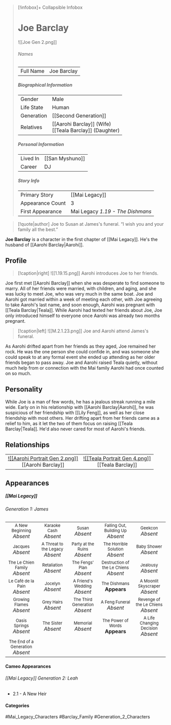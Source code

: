 > [!infobox]+ Collapsible Infobox
> # Joe Barclay
> ![[Joe Gen 2.png]] 
> ###### Names 
> |  |  | 
> | ---- | ---- | 
> | Full Name | Joe Barclay | 
>
> ##### Biographical Information
> |  |  | 
> | ---- | ---- | 
> | Gender | Male | 
> | Life State | Human |
> | Generation | [[Second Generation]] |
> | Relatives | [[Aarohi Barclay]] (Wife)<br>[[Teala Barclay]] (Daughter)
> 
> ##### Personal Information
> |  |  | 
> | ---- | ---- | 
> | Lived In |[[San Myshuno]]| 
> | Career | DJ | 
> 
> ##### Story Info
> |  |  | 
> | ---- | ---- | 
> | Primary Story | [[Mai Legacy]] | 
> | Appearance Count | 3 | 
> | First Appearance | Mai Legacy *1.19 - The Dishmans*

> [!quote|author] Joe to Susan at James's funeral.
> “I wish you and your family all the best.”

**Joe Barclay** is a character in the first chapter of [[Mai Legacy]]. He's the husband of [[Aarohi Barclay|Aarohi]].

## Profile
> [!caption|right]
> ![[1.19.15.png]] 
> Aarohi introduces Joe to her friends.

Joe first met [[Aarohi Barclay]] when she was desperate to find someone to marry. All of her friends were married, with children, and aging, and she was lucky to meet Joe, who was very much in the same boat. Joe and Aarohi got married within a week of meeting each other, with Joe agreeing to take Aarohi's last name, and soon enough, Aarohi was pregnant with [[Teala Barclay|Teala]]. While Aarohi had texted her friends about Joe, Joe only introduced himself to everyone once Aarohi was already two months pregnant.

> [!caption|left]
> ![[M.2.1.23.png]] 
> Joe and Aarohi attend James's funeral.

As Aarohi drifted apart from her friends as they aged, Joe remained her rock. He was the one person she could confide in, and was someone she could speak to at any formal event she ended up attending as her older friends began to pass away. Joe and Aarohi raised Teala quietly, without much help from or connection with the Mai family Aarohi had once counted on so much.

## Personality
While Joe is a man of few words, he has a jealous streak running a mile wide. Early on in his relationship with [[Aarohi Barclay|Aarohi]], he was suspicious of her friendship with [[Lily Feng]], as well as her close friendship with most others. Her drifting apart from her friends came as a relief to him, as it let the two of them focus on raising [[Teala Barclay|Teala]]. He'd also never cared for most of Aarohi's friends.

## Relationships
| | | 
| ------------------------------------------------------------- | -------------------------------------------- |
| <center>[![[Aarohi Portrait Gen 2.png]]](<Aarohi Barclay>)<br>[[Aarohi Barclay]]|<center>[![[Teala Portrait Gen 4.png]]](<Teala Barclay>)<br>[[Teala Barclay]]|

## Appearances
##### [[Mai Legacy]]
###### Generation 1: James
|                                                                       |     |     |     |     |
| --------------------------------------------------------------------- | --- | --- | --- | --- |
| <center><font size=2>A New Beginning<br><font size=3>*Absent*  | <center><font size=2>Karaoke Cash<br><font size=3>*Absent* | <center><font size=2>Susan<br><font size=3>*Absent*| <center><font size=2>Falling Out, Building Up<br><font size=3>*Absent*| <center><font size=2>Geekcon<br><font size=3>*Absent* |
| <center><font size=2>Jacques<br><font size=3>*Absent*  | <center><font size=2>A Threat to the Legacy<br><font size=3>*Absent* | <center><font size=2>Party at the Ruins<br><font size=3>*Absent* | <center><font size=2>The Horrible Solution<br><font size=3>*Absent*| <center><font size=2>Baby Shower<br><font size=3>*Absent*|
| <center><font size=2>The Le Chien Family<br><font size=3>*Absent*  | <center><font size=2>Retaliation<br><font size=3>*Absent*| <center><font size=2>The Fengs' Plan<br><font size=3>*Absent* | <center><font size=2>Destruction of the Le Chiens<br><font size=3>*Absent*| <center><font size=2>Jealousy<br><font size=3>*Absent* |
| <center><font size=2>Le Café de la Pain<br><font size=3>*Absent*  | <center><font size=2>Jocelyn<br><font size=3>*Absent*| <center><font size=2>A Friend's Wedding<br><font size=3>*Absent* | <center><font size=2>The Dishmans<br><font size=3>**Appears** | <center><font size=2>A Moonlit Skyscraper<br><font size=3>*Absent* |
| <center><font size=2>Growing Flames<br><font size=3>*Absent* | <center><font size=2>Grey Hairs<br><font size=3>*Absent*  | <center><font size=2>The Third Generation<br><font size=3>*Absent* | <center><font size=2>A Feng Funeral<br><font size=3>*Absent* | <center><font size=2>Revenge of the Le Chiens<br><font size=3>*Absent*|
| <center><font size=2>Oasis Springs<br><font size=3>*Absent* | <center><font size=2>The Sister<br><font size=3>*Absent*| <center><font size=2>Memorial<br><font size=3>*Absent* | <center><font size=2>The Power of Words<br><font size=3>**Appears**| <center><font size=2>A Life Changing Decision<br><font size=3>*Absent* |
| <center><font size=2>The End of a Generation<br><font size=3>*Absent*  |

#### Cameo Appearances
###### [[Mai Legacy]] Generation 2: Leah
- 2.1 - A New Heir

#### Categories
#Mai_Legacy_Characters #Barclay_Family #Generation_2_Characters